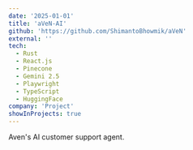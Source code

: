 ```yaml
---
date: '2025-01-01'
title: 'aVeN-AI'
github: 'https://github.com/ShimantoBhowmik/aVeN'
external: ''
tech:
  - Rust
  - React.js
  - Pinecone
  - Gemini 2.5
  - Playwright
  - TypeScript
  - HuggingFace
company: 'Project'
showInProjects: true
---
```


Aven's AI customer support agent.
